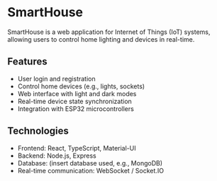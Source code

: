 # SmartHouse

SmartHouse is a web application for Internet of Things (IoT) systems, allowing users to control home lighting and devices in real-time.

## Features
- User login and registration
- Control home devices (e.g., lights, sockets)
- Web interface with light and dark modes
- Real-time device state synchronization
- Integration with ESP32 microcontrollers

## Technologies
- Frontend: React, TypeScript, Material-UI
- Backend: Node.js, Express
- Database: (insert database used, e.g., MongoDB)
- Real-time communication: WebSocket / Socket.IO


